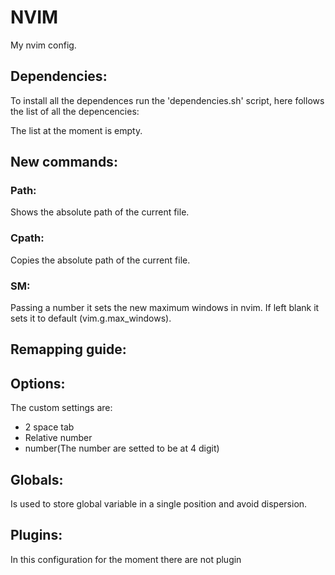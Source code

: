 # NVIM

My nvim config.

## Dependencies:

To install all the dependences run the 'dependencies.sh' script, here follows the list of all the depencencies:

The list at the moment is empty.

## New commands:

### Path:

Shows the absolute path of the current file.

### Cpath:

Copies the absolute path of the current file.

### SM:

Passing a number it sets the new maximum windows in nvim. If left blank it sets it to default (vim.g.max_windows). 

## Remapping guide:

## Options:

The custom settings are:

- 2 space tab
- Relative number
- number(The number are setted to be at 4 digit)

## Globals:

Is used to store global variable in a single position and avoid dispersion.

## Plugins:

In this configuration for the moment there are not plugin
